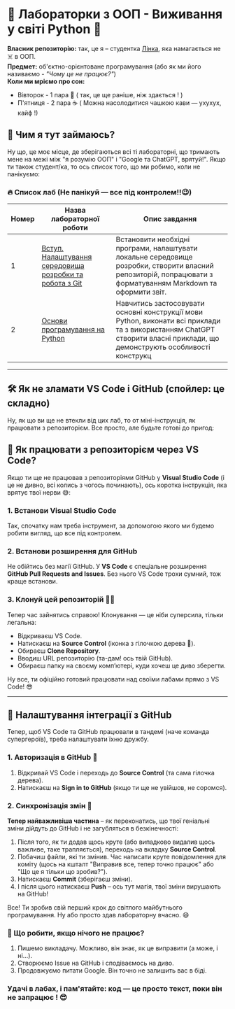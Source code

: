 # 🐍 Лабораторки з ООП - Виживання у світі Python 🤯

**Власник репозиторію:** так, це я – студентка  [Лінка](https://code.visualstudio.com/), яка намагається не ☠️ в ООП.  
**Предмет:** об'єктно-орієнтоване програмування (або як ми його називаємо - *"Чому це не працює?"*)  
  **Коли ми мріємо про сон:**  
 - Вівторок - 1 пара  🛌 ( так, це ще раніше, ніж здається ! )
 - П'ятниця - 2 пара ☕ ( Можна насолодитися чашкою кави — ухухух, кайф !) 

## 💾 Чим я тут займаюсь?

Ну що, це моє місце, де зберігаються всі ті лабораторні, що тримають мене на межі між "я розумію ООП" і "Google та ChatGPT, врятуй!". Якщо ти також студент/ка, то ось список того, що ми робимо, коли не панікуємо:

### 🔥 Список лаб (Не панікуй — все під контролем!!😉)
Номер | Назва лабораторної роботи                                | Опис завдання
------|-----------------------------------------------------------|---------------------------------------------------------------------------------------------------------------------------------------
1     | [Вступ. Налаштування середовища розробки та робота з Git](./1_lab/README.md) | Встановити необхідні програми, налаштувати локальне середовище розробки, створити власний репозиторій, попрацювати з форматуванням Markdown та оформити звіт.
2     | [Основи програмування на Python](./2_lab/README.md)      | Навчитись застосовувати основні конструкції мови Python, виконати всі приклади та з використанням ChatGPT створити власні приклади, що демонструють особливості конструкц
---
## 🛠️ Як не зламати VS Code і GitHub (спойлер: це складно)
Ну, як що ви ще не втекли від цих лаб, то от міні-інструкція, як працювати з репозиторієм. Все просто, але будьте готові до пригод:

## 🚀 Як працювати з репозиторієм через VS Code?

Якщо ти ще не працював з репозиторіями GitHub у **Visual Studio Code** (і це не дивно, всі колись з чогось починають), ось коротка інструкція, яка врятує твої нерви 😅:

### 1. Встанови Visual Studio Code
Так, спочатку нам треба інструмент, за допомогою якого ми будемо робити вигляд, що все під контролем.

### 2. Встанови розширення для GitHub
Не обійтись без магії GitHub. У **VS Code** є спеціальне розширення **GitHub Pull Requests and Issues**. Без нього VS Code трохи сумний, тож краще встанови.

### 3. Клонуй цей репозиторій 🧑‍💻
Тепер час зайнятись справою! Клонування — це ніби суперсила, тільки легальна:
- Відкриваєш VS Code.
- Натискаєш на **Source Control** (іконка з гілочкою дерева 🌳).
- Обираєш **Clone Repository**.
- Вводиш URL репозиторію (та-дам! ось твій GitHub).
- Обираєш папку на своєму комп’ютері, куди хочеш це диво зберегти.

Ну все, ти офіційно готовий працювати над своїми лабами прямо з VS Code! 😎

---

## 🔗 Налаштування інтеграції з GitHub
Тепер, щоб VS Code та GitHub працювали в тандемі (наче команда супергероїв), треба налаштувати їхню дружбу.

### 1. Авторизація в GitHub 🔑
1. Відкривай VS Code і переходь до **Source Control** (та сама гілочка дерева).
2. Натискаєш на **Sign in to GitHub** (якщо ти ще не увійшов, не соромся).

### 2. Синхронізація змін 🚀
**Тепер найважливіша частина** – як переконатись, що твої геніальні зміни дійдуть до GitHub і не загубляться в безкінечності:
1. Після того, як ти додав щось круте (або випадково видалив щось важливе, таке трапляється), переходь на вкладку **Source Control**.
2. Побачиш файли, які ти змінив. Час написати круте повідомлення для коміту (щось на кшталт "Виправив все, тепер точно працює" або "Що це я тільки що зробив?").
3. Натискаєш **Commit** (зберігаєш зміни).
4. І після цього натискаєш **Push** – ось тут магія, твої зміни вирушають на GitHub! 

Все! Ти зробив свій перший крок до світлого майбутнього програмування. Ну або просто здав лабораторну вчасно. 😄



### 🤔 Що робити, якщо нічого не працює?
1. Пишемо викладачу. Можливо, він знає, як це виправити (а може, і ні...).
2. Створюємо Issue на GitHub і сподіваємось на диво.
3. Продовжуємо питати Google. Він точно не залишить вас в біді.

### Удачі в лабах, і пам'ятайте: код — це просто текст, поки він не запрацює ! 😎

